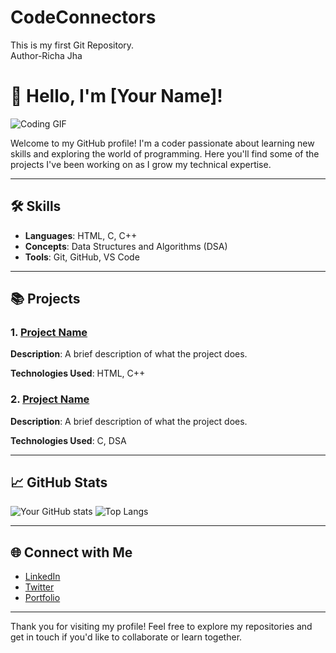 # CodeConnectors
This is my first Git Repository.
<Br>
Author-Richa Jha
# 👋 Hello, I'm [Your Name]!

![Coding GIF](https://media.giphy.com/media/3o7aD2saalBwwftBIY/giphy.gif)

Welcome to my GitHub profile! I'm a coder passionate about learning new skills and exploring the world of programming. Here you'll find some of the projects I've been working on as I grow my technical expertise.

---

## 🛠️ Skills

- **Languages**: HTML, C, C++
- **Concepts**: Data Structures and Algorithms (DSA)
- **Tools**: Git, GitHub, VS Code

---

## 📚 Projects

### 1. [Project Name](#)
**Description**: A brief description of what the project does.

**Technologies Used**: HTML, C++

### 2. [Project Name](#)
**Description**: A brief description of what the project does.

**Technologies Used**: C, DSA

---

## 📈 GitHub Stats

![Your GitHub stats](https://github-readme-stats.vercel.app/api?username=yourusername&show_icons=true&theme=radical)
![Top Langs](https://github-readme-stats.vercel.app/api/top-langs/?username=yourusername&layout=compact&theme=radical)

---

## 🌐 Connect with Me

- [LinkedIn](#)
- [Twitter](#)
- [Portfolio](#)

---

Thank you for visiting my profile! Feel free to explore my repositories and get in touch if you'd like to collaborate or learn together.


